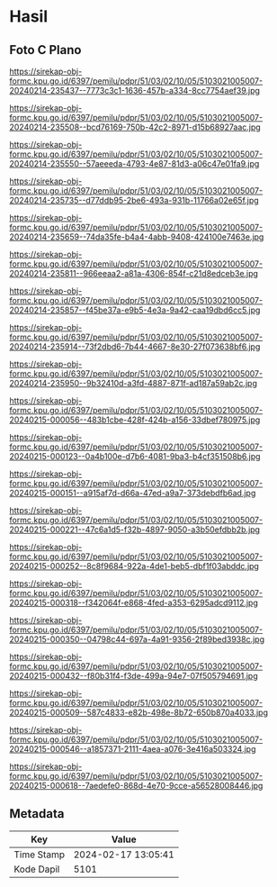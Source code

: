 # Hasil

## Foto C Plano

https://sirekap-obj-formc.kpu.go.id/6397/pemilu/pdpr/51/03/02/10/05/5103021005007-20240214-235437--7773c3c1-1636-457b-a334-8cc7754aef39.jpg

https://sirekap-obj-formc.kpu.go.id/6397/pemilu/pdpr/51/03/02/10/05/5103021005007-20240214-235508--bcd76169-750b-42c2-8971-d15b68927aac.jpg

https://sirekap-obj-formc.kpu.go.id/6397/pemilu/pdpr/51/03/02/10/05/5103021005007-20240214-235550--57aeeeda-4793-4e87-81d3-a06c47e01fa9.jpg

https://sirekap-obj-formc.kpu.go.id/6397/pemilu/pdpr/51/03/02/10/05/5103021005007-20240214-235735--d77ddb95-2be6-493a-931b-11766a02e65f.jpg

https://sirekap-obj-formc.kpu.go.id/6397/pemilu/pdpr/51/03/02/10/05/5103021005007-20240214-235659--74da35fe-b4a4-4abb-9408-424100e7463e.jpg

https://sirekap-obj-formc.kpu.go.id/6397/pemilu/pdpr/51/03/02/10/05/5103021005007-20240214-235811--966eeaa2-a81a-4306-854f-c21d8edceb3e.jpg

https://sirekap-obj-formc.kpu.go.id/6397/pemilu/pdpr/51/03/02/10/05/5103021005007-20240214-235857--f45be37a-e9b5-4e3a-9a42-caa19dbd6cc5.jpg

https://sirekap-obj-formc.kpu.go.id/6397/pemilu/pdpr/51/03/02/10/05/5103021005007-20240214-235914--73f2dbd6-7b44-4667-8e30-27f073638bf6.jpg

https://sirekap-obj-formc.kpu.go.id/6397/pemilu/pdpr/51/03/02/10/05/5103021005007-20240214-235950--9b32410d-a3fd-4887-871f-ad187a59ab2c.jpg

https://sirekap-obj-formc.kpu.go.id/6397/pemilu/pdpr/51/03/02/10/05/5103021005007-20240215-000056--483b1cbe-428f-424b-a156-33dbef780975.jpg

https://sirekap-obj-formc.kpu.go.id/6397/pemilu/pdpr/51/03/02/10/05/5103021005007-20240215-000123--0a4b100e-d7b6-4081-9ba3-b4cf351508b6.jpg

https://sirekap-obj-formc.kpu.go.id/6397/pemilu/pdpr/51/03/02/10/05/5103021005007-20240215-000151--a915af7d-d66a-47ed-a9a7-373debdfb6ad.jpg

https://sirekap-obj-formc.kpu.go.id/6397/pemilu/pdpr/51/03/02/10/05/5103021005007-20240215-000221--47c6a1d5-f32b-4897-9050-a3b50efdbb2b.jpg

https://sirekap-obj-formc.kpu.go.id/6397/pemilu/pdpr/51/03/02/10/05/5103021005007-20240215-000252--8c8f9684-922a-4de1-beb5-dbf1f03abddc.jpg

https://sirekap-obj-formc.kpu.go.id/6397/pemilu/pdpr/51/03/02/10/05/5103021005007-20240215-000318--f342064f-e868-4fed-a353-6295adcd9112.jpg

https://sirekap-obj-formc.kpu.go.id/6397/pemilu/pdpr/51/03/02/10/05/5103021005007-20240215-000350--04798c44-697a-4a91-9356-2f89bed3938c.jpg

https://sirekap-obj-formc.kpu.go.id/6397/pemilu/pdpr/51/03/02/10/05/5103021005007-20240215-000432--f80b31f4-f3de-499a-94e7-07f505794691.jpg

https://sirekap-obj-formc.kpu.go.id/6397/pemilu/pdpr/51/03/02/10/05/5103021005007-20240215-000509--587c4833-e82b-498e-8b72-650b870a4033.jpg

https://sirekap-obj-formc.kpu.go.id/6397/pemilu/pdpr/51/03/02/10/05/5103021005007-20240215-000546--a1857371-2111-4aea-a076-3e416a503324.jpg

https://sirekap-obj-formc.kpu.go.id/6397/pemilu/pdpr/51/03/02/10/05/5103021005007-20240215-000618--7aedefe0-868d-4e70-9cce-a56528008446.jpg


## Metadata

| Key        | Value               |
| ---------- | ------------------- |
| Time Stamp | 2024-02-17 13:05:41 |
| Kode Dapil | 5101                |



